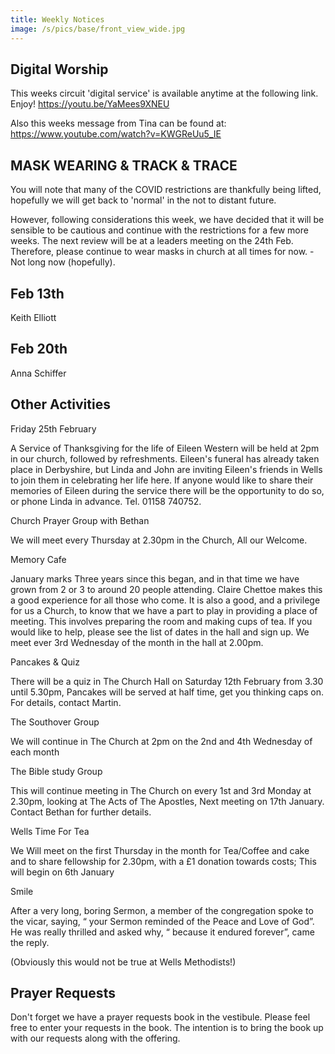 ```yaml
---
title: Weekly Notices
image: /s/pics/base/front_view_wide.jpg
---
```


##  Digital Worship
This weeks circuit 'digital service' is available anytime at the following link.  Enjoy!
https://youtu.be/YaMees9XNEU

Also this weeks message from Tina can be found at:
https://www.youtube.com/watch?v=KWGReUu5_IE


##  MASK WEARING & TRACK & TRACE
You will note that many of the COVID restrictions are thankfully being lifted, hopefully we will get back to 'normal' in the not to distant future.  

However, following considerations this week, we have decided that it will be sensible to be cautious and continue with the restrictions for a few more weeks. The next review will be at a leaders meeting on the 24th Feb.   Therefore,  please continue to wear masks in church at all times for now. - Not long now (hopefully).

## Feb 13th 

Keith Elliott

## Feb 20th 

Anna Schiffer
 

## Other Activities

Friday 25th February 

A Service of Thanksgiving for the life of Eileen Western will be held at 2pm in our church, followed by refreshments. Eileen's funeral has already taken place in Derbyshire, but Linda and John are inviting Eileen's friends in Wells to join them in celebrating her life here. If anyone would like to share their memories of Eileen during the service there will be the opportunity to do so, or phone Linda in advance. Tel. 01158
740752.

Church Prayer Group with Bethan

We will meet every Thursday at 2.30pm in the Church, All our Welcome.

Memory Cafe

January marks Three years since this began, and in that time we have grown from 2 or 3 to around 20 people attending. Claire Chettoe makes this a good experience for all those who come. It is also a good, and a privilege for us a Church, to know that we have a part to play in providing a place of meeting. This involves preparing the room and making cups of tea. If you would like to help, please see the list of dates in the hall and 
sign up. We meet ever 3rd Wednesday of the month in the hall at 2.00pm.

Pancakes & Quiz

There will be a quiz in The Church Hall on Saturday 12th February from 3.30 until 5.30pm, Pancakes will be served at half time, get you thinking caps on. For details, 
contact Martin.

The Southover Group

We will continue in The Church at 2pm on the 2nd and 4th Wednesday of each month 

The Bible study Group

This will continue meeting in The Church on every 1st and 3rd Monday at 2.30pm,  looking at The Acts of The Apostles, Next meeting on 17th January. Contact Bethan for further details.

Wells Time For Tea

We Will meet on the first Thursday in the month for Tea/Coffee and cake and to share fellowship for 2.30pm, with a £1 donation towards costs; This will begin on 6th January

Smile 

After a very long, boring Sermon, a member of the congregation spoke to the vicar, 
saying, “ your Sermon reminded of the Peace and Love of God”. He was really 
thrilled and asked why, “ because it endured forever”, came the reply.

(Obviously this would not be true at Wells Methodists!)


## Prayer Requests

Don't forget we have a prayer requests book in the vestibule.  Please feel free to enter your requests in the book.  The intention is to bring the book up with our requests along with the offering.


